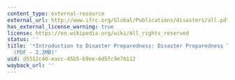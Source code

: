 ```yaml
---
content_type: external-resource
external_url: http://www.ifrc.org/Global/Publications/disasters/all.pdf
has_external_license_warning: true
license: https://en.wikipedia.org/wiki/All_rights_reserved
status: ''
title: '*Introduction to Disaster Preparedness: Disaster Preparedness Training Programme*.
  (PDF - 2.3MB)'
uid: d5512c46-eacc-45b5-b9ee-6d5fc9e76112
wayback_url: ''
---
```

